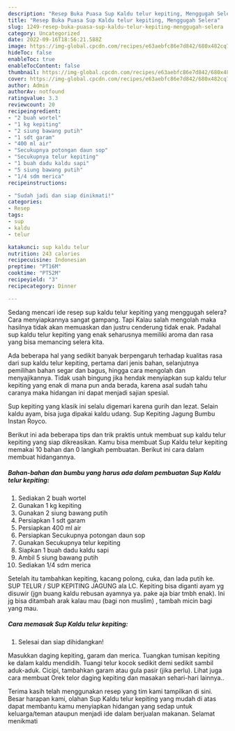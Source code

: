 ```yaml
---
description: "Resep Buka Puasa Sup Kaldu telur kepiting, Menggugah Selera"
title: "Resep Buka Puasa Sup Kaldu telur kepiting, Menggugah Selera"
slug: 1249-resep-buka-puasa-sup-kaldu-telur-kepiting-menggugah-selera
category: Uncategorized
date: 2022-09-16T18:56:21.588Z
image: https://img-global.cpcdn.com/recipes/e63aebfc86e7d842/680x482cq70/sup-kaldu-telur-kepiting-foto-resep-utama.jpg
hideToc: false
enableToc: true
enableTocContent: false
thumbnail: https://img-global.cpcdn.com/recipes/e63aebfc86e7d842/680x482cq70/sup-kaldu-telur-kepiting-foto-resep-utama.jpg
cover: https://img-global.cpcdn.com/recipes/e63aebfc86e7d842/680x482cq70/sup-kaldu-telur-kepiting-foto-resep-utama.jpg
author: Admin
authorAv: notfound
ratingvalue: 3.3
reviewcount: 20
recipeingredient:
- "2 buah wortel"
- "1 kg kepiting"
- "2 siung bawang putih"
- "1 sdt garam"
- "400 ml air"
- "Secukupnya potongan daun sop"
- "Secukupnya telur kepiting"
- "1 buah dadu kaldu sapi"
- "5 siung bawang putih"
- "1/4 sdm merica"
recipeinstructions:

- "Sudah jadi dan siap dinikmati!"
categories:
- Resep
tags:
- sup
- kaldu
- telur

katakunci: sup kaldu telur 
nutrition: 243 calories
recipecuisine: Indonesian
preptime: "PT16M"
cooktime: "PT52M"
recipeyield: "3"
recipecategory: Dinner

---
```



Sedang mencari ide resep sup kaldu telur kepiting yang menggugah selera? Cara menyiapkannya sangat gampang. Tapi Kalau salah mengolah maka hasilnya tidak akan memuaskan dan justru cenderung tidak enak. Padahal sup kaldu telur kepiting yang enak seharusnya memiliki aroma dan rasa yang bisa memancing selera kita.


Ada beberapa hal yang sedikit banyak berpengaruh terhadap kualitas rasa dari sup kaldu telur kepiting, pertama dari jenis bahan, selanjutnya pemilihan bahan segar dan bagus, hingga cara mengolah dan menyajikannya. Tidak usah bingung jika hendak menyiapkan sup kaldu telur kepiting yang enak di mana pun anda berada, karena asal sudah tahu caranya maka hidangan ini dapat menjadi sajian spesial.

Sup kepiting yang klasik ini selalu digemari karena gurih dan lezat. Selain kaldu ayam, bisa juga dipakai kaldu udang. Sup Kepiting Jagung Bumbu Instan Royco.


Berikut ini ada beberapa tips dan trik praktis untuk membuat sup kaldu telur kepiting yang siap dikreasikan. Kamu bisa membuat Sup Kaldu telur kepiting memakai 10 bahan dan 0 langkah pembuatan. Berikut ini cara dalam membuat hidangannya.

<!--inarticleads1-->

##### Bahan-bahan dan bumbu yang harus ada dalam pembuatan Sup Kaldu telur kepiting:

1. Sediakan 2 buah wortel
1. Gunakan 1 kg kepiting
1. Gunakan 2 siung bawang putih
1. Persiapkan 1 sdt garam
1. Persiapkan 400 ml air
1. Persiapkan Secukupnya potongan daun sop
1. Gunakan Secukupnya telur kepiting
1. Siapkan 1 buah dadu kaldu sapi
1. Ambil 5 siung bawang putih
1. Sediakan 1/4 sdm merica


Setelah itu tambahkan kepiting, kacang polong, cuka, dan lada putih ke. SUP TELUR / SUP KEPITING JAGUNG ala LC. Kepiting bisa diganti ayam yg disuwir (jgn buang kaldu rebusan ayamnya ya. pake aja biar tmbh enak). Ini jg bisa ditambah arak kalau mau (bagi non muslim) , tambah micin bagi yang mau. 

<!--inarticleads2-->

##### Cara memasak Sup Kaldu telur kepiting:


1. Selesai dan siap dihidangkan!

Masukkan daging kepiting, garam dan merica. Tuangkan tumisan kepiting ke dalam kaldu mendidih. Tuangi telur kocok sedikit demi sedikit sambil aduk-aduk. Cicipi, tambahkan garam atau gula pasir (jika perlu). Lihat juga cara membuat Orek telor daging kepiting dan masakan sehari-hari lainnya.. 

Terima kasih telah menggunakan resep yang tim kami tampilkan di sini. Besar harapan kami, olahan Sup Kaldu telur kepiting yang mudah di atas dapat membantu kamu menyiapkan hidangan yang sedap untuk keluarga/teman ataupun menjadi ide dalam berjualan makanan. Selamat menikmati
